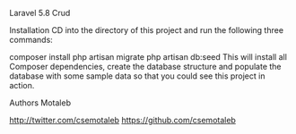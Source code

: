 Laravel 5.8 Crud 

Installation
CD into the directory of this project and run the following three commands:

composer install
php artisan migrate
php artisan db:seed
This will install all Composer dependencies, create the database structure and populate the database with some sample data so that you could see this project in action.


Authors
Motaleb

http://twitter.com/csemotaleb
https://github.com/csemotaleb